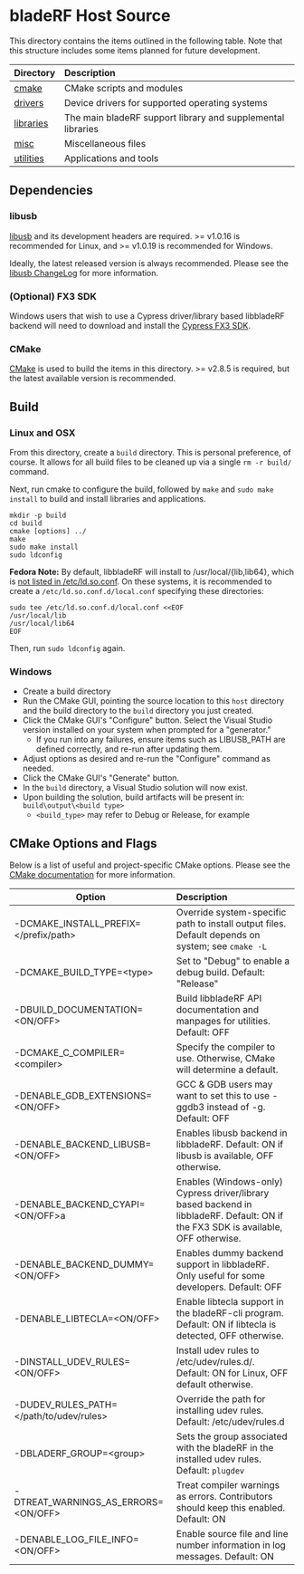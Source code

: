 # bladeRF Host Source #

This directory contains the items outlined in the following table. Note that this structure includes some items planned for future development.

| Directory                     | Description                                                                                       |
| ----------------------------- |:--------------------------------------------------------------------------------------------------|
| [cmake][cmake]                | CMake scripts and modules                                                                         |
| [drivers][drivers]            | Device drivers for supported operating systems                                                    |
| [libraries][libraries]        | The main bladeRF support library and supplemental libraries                                       |
| [misc][misc]                  | Miscellaneous files                                                                               |
| [utilities][utilities]        | Applications and tools

## Dependencies ##

### libusb ###
[libusb] and its development headers are required. \>= v1.0.16 is recommended for Linux, and \>= v1.0.19 is recommended for Windows. 

Ideally, the latest released version is always recommended. Please see the [libusb ChangeLog] for more information.

### (Optional) FX3 SDK ###
Windows users that wish to use a Cypress driver/library based libbladeRF backend will need to download and install the [Cypress FX3 SDK]. 

### CMake ###
[CMake][CMake.org] is used to build the items in this directory.  \>= v2.8.5 is required, but the latest available version is recommended.

## Build ##

### Linux and OSX ###
From this directory, create a ```build``` directory. This is personal preference, of course. It allows for all build files to be cleaned up via a single ```rm -r build/``` command.

Next, run cmake to configure the build, followed by ```make``` and ```sudo make install``` to build and install libraries and applications.

```
mkdir -p build
cd build
cmake [options] ../
make
sudo make install
sudo ldconfig
```

**Fedora Note:** By default, libbladeRF will install to /usr/local/{lib,lib64}, which is [not listed in /etc/ld.so.conf][redhat144967]. On these systems, it is recommended to create a ```/etc/ld.so.conf.d/local.conf``` specifying these directories:

```
sudo tee /etc/ld.so.conf.d/local.conf <<EOF
/usr/local/lib
/usr/local/lib64
EOF
```

Then, run ```sudo ldconfig``` again.

### Windows ###
- Create a build directory
- Run the CMake GUI, pointing the source location to this ```host``` directory and the build directory to the ```build``` directory you just created.
- Click the CMake GUI's "Configure" button. Select the Visual Studio version installed on your system when prompted for a "generator."
    - If you run into any failures, ensure items such as LIBUSB_PATH are defined correctly, and re-run after updating them.
- Adjust options as desired and re-run the "Configure" command as needed.
- Click the CMake GUI's "Generate" button.
- In the ```build``` directory, a Visual Studio solution will now exist.
- Upon building the solution, build artifacts will be present in: ```build\output\<build type>```
    - ```<build_type>``` may refer to Debug or Release, for example


## CMake Options and Flags ##

Below is a list of useful and project-specific CMake options. Please see the [CMake documentation] for
more information.

| Option                                    | Description
| ----------------------------------------- |:-----------------------------------------------------------------------------------------------------------------------------------|
| -DCMAKE_INSTALL_PREFIX=\</prefix/path\>   | Override system-specific path to install output files.  Default depends on system; see ```cmake -L```                              |
| -DCMAKE_BUILD_TYPE=\<type\>               | Set <type> to "Debug" to enable a debug build. Default: "Release"                                                                  |
| -DBUILD_DOCUMENTATION=\<ON/OFF\>          | Build libbladeRF API documentation and manpages for utilities. Default: OFF                                                        |
| -DCMAKE_C_COMPILER=\<compiler\>           | Specify the compiler to use. Otherwise, CMake will determine a default.                                                            |
| -DENABLE_GDB_EXTENSIONS=\<ON/OFF\>        | GCC & GDB users may want to set this to use -ggdb3 instead of -g. Default: OFF                                                     |
| -DENABLE_BACKEND_LIBUSB=\<ON/OFF\>        | Enables libusb backend in libbladeRF. Default: ON if libusb is available, OFF otherwise.                                           |
| -DENABLE_BACKEND_CYAPI=\<ON/OFF\>a        | Enables (Windows-only) Cypress driver/library based backend in libbladeRF. Default: ON if the FX3 SDK is available, OFF otherwise. |
| -DENABLE_BACKEND_DUMMY=\<ON/OFF\>         | Enables dummy backend support in libbladeRF.  Only useful for some developers.  Default: OFF                                       |
| -DENABLE_LIBTECLA=\<ON/OFF\>              | Enable libtecla support in the bladeRF-cli program. Default: ON if libtecla is detected, OFF otherwise.                            |
| -DINSTALL_UDEV_RULES=\<ON/OFF\>           | Install udev rules to /etc/udev/rules.d/. Default: ON for Linux, OFF default otherwise.                                            |
| -DUDEV_RULES_PATH=\</path/to/udev/rules\> | Override the path for installing udev rules.  Default: /etc/udev/rules.d                                                           |
| -DBLADERF_GROUP=\<group\>                 | Sets the group associated with the bladeRF in the installed udev rules. Default: ```plugdev```                                     |
| -DTREAT_WARNINGS_AS_ERRORS=\<ON/OFF\>     | Treat compiler warnings as errors. Contributors should keep this enabled. Default: ON                                              |
| -DENABLE_LOG_FILE_INFO=\<ON/OFF\>         | Enable source file and line number information in log messages. Default: ON                                                        |

[cmake]: ./cmake (CMake scripts)
[drivers]: ./drivers (Drivers)
[libraries]: ./libraries (Libraries)
[misc]: ./misc (Miscellaneous)
[utilities]: ./utilities (Utilites)
[libusb]: http://libusb.info/ (libusb project site)
[libusb ChangeLog]: http://log.libusb.info (libusb ChangeLog)
[CMake.org]: http://www.cmake.org/ (CMake)
[variable list]: http://www.cmake.org/cmake/help/v2.8.11/cmake.html#section_Variables (CMake variables)
[CMake documentation]: http://www.cmake.org/cmake/help/documentation.html (Cmake documentation)
[Cypress FX3 SDK]: http://www.cypress.com/?rID=57990 (Cypress FX3 SDK)
[redhat144967]: https://bugzilla.redhat.com/show_bug.cgi?id=144967 (Red Hat Bugzilla - Bug 144967)
